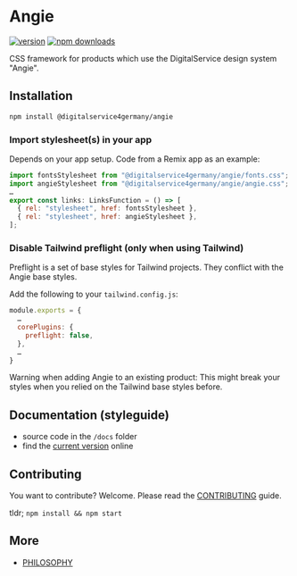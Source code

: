 # Angie

[![version](https://img.shields.io/npm/v/@digitalservice4germany/angie)](https://www.npmjs.com/package/@digitalservice4germany/angie)
[![npm downloads](https://img.shields.io/npm/dw/@digitalservice4germany/angie)](https://www.npmjs.com/package/@digitalservice4germany/angie)

CSS framework for products which use the DigitalService design system "Angie".

## Installation

```sh
npm install @digitalservice4germany/angie
```

### Import stylesheet(s) in your app

Depends on your app setup. Code from a Remix app as an example:

```js
import fontsStylesheet from "@digitalservice4germany/angie/fonts.css";
import angieStylesheet from "@digitalservice4germany/angie/angie.css";
…
export const links: LinksFunction = () => [
  { rel: "stylesheet", href: fontsStylesheet },
  { rel: "stylesheet", href: angieStylesheet },
];
```

### Disable Tailwind preflight (only when using Tailwind)

Preflight is a set of base styles for Tailwind projects. They conflict with the Angie base styles.

Add the following to your `tailwind.config.js`:

```js
module.exports = {
  …
  corePlugins: {
    preflight: false,
  },
  …
}
```

Warning when adding Angie to an existing product: This might break your styles when you relied on the Tailwind base styles before.

## Documentation (styleguide)

- source code in the `/docs` folder
- find the [current version](https://digitalservicebund.github.io/angie/) online

## Contributing

You want to contribute? Welcome. Please read the [CONTRIBUTING](CONTRIBUTING.md) guide.

tldr; `npm install && npm start`

## More

- [PHILOSOPHY](PHILOSOPHY.md)
